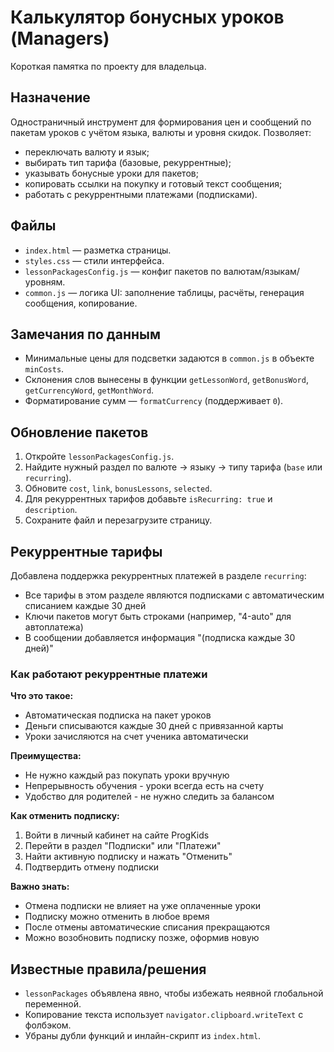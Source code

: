 # Калькулятор бонусных уроков (Managers)

Короткая памятка по проекту для владельца.

## Назначение
Одностраничный инструмент для формирования цен и сообщений по пакетам уроков с учётом языка, валюты и уровня скидок. Позволяет:
- переключать валюту и язык;
- выбирать тип тарифа (базовые, рекуррентные);
- указывать бонусные уроки для пакетов;
- копировать ссылки на покупку и готовый текст сообщения;
- работать с рекуррентными платежами (подписками).

## Файлы
- `index.html` — разметка страницы.
- `styles.css` — стили интерфейса.
- `lessonPackagesConfig.js` — конфиг пакетов по валютам/языкам/уровням.
- `common.js` — логика UI: заполнение таблицы, расчёты, генерация сообщения, копирование.

## Замечания по данным
- Минимальные цены для подсветки задаются в `common.js` в объекте `minCosts`.
- Склонения слов вынесены в функции `getLessonWord`, `getBonusWord`, `getCurrencyWord`, `getMonthWord`.
- Форматирование сумм — `formatCurrency` (поддерживает `0`).

## Обновление пакетов
1. Откройте `lessonPackagesConfig.js`.
2. Найдите нужный раздел по валюте → языку → типу тарифа (`base` или `recurring`).
3. Обновите `cost`, `link`, `bonusLessons`, `selected`.
4. Для рекуррентных тарифов добавьте `isRecurring: true` и `description`.
5. Сохраните файл и перезагрузите страницу.

## Рекуррентные тарифы
Добавлена поддержка рекуррентных платежей в разделе `recurring`:
- Все тарифы в этом разделе являются подписками с автоматическим списанием каждые 30 дней
- Ключи пакетов могут быть строками (например, "4-auto" для автоплатежа)
- В сообщении добавляется информация "(подписка каждые 30 дней)"

### Как работают рекуррентные платежи
**Что это такое:**
- Автоматическая подписка на пакет уроков
- Деньги списываются каждые 30 дней с привязанной карты
- Уроки зачисляются на счет ученика автоматически

**Преимущества:**
- Не нужно каждый раз покупать уроки вручную
- Непрерывность обучения - уроки всегда есть на счету
- Удобство для родителей - не нужно следить за балансом

**Как отменить подписку:**
1. Войти в личный кабинет на сайте ProgKids
2. Перейти в раздел "Подписки" или "Платежи"
3. Найти активную подписку и нажать "Отменить"
4. Подтвердить отмену подписки

**Важно знать:**
- Отмена подписки не влияет на уже оплаченные уроки
- Подписку можно отменить в любое время
- После отмены автоматические списания прекращаются
- Можно возобновить подписку позже, оформив новую

## Известные правила/решения
- `lessonPackages` объявлена явно, чтобы избежать неявной глобальной переменной.
- Копирование текста использует `navigator.clipboard.writeText` с фолбэком.
- Убраны дубли функций и инлайн-скрипт из `index.html`.


